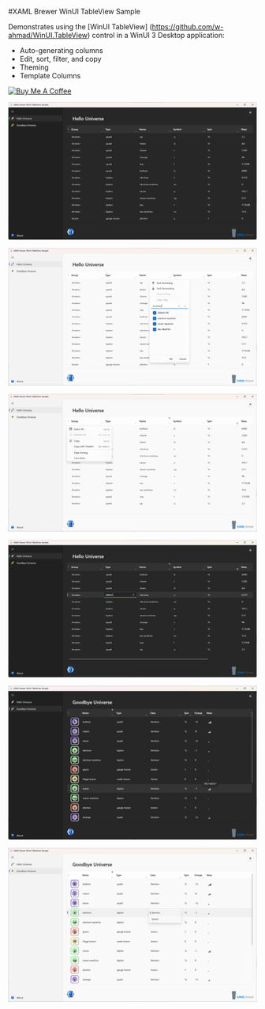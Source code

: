 #XAML Brewer WinUI TableView Sample

Demonstrates using the [WinUI TableView] (https://github.com/w-ahmad/WinUI.TableView) control in a WinUI 3 Desktop application:
* Auto-generating columns
* Edit, sort, filter, and copy
* Theming
* Template Columns

<a href="https://www.buymeacoffee.com/xamlbrewer" target="_blank"><img src="https://cdn.buymeacoffee.com/buttons/default-orange.png" alt="Buy Me A Coffee" height="41" width="174"></a>

![Screenshot](Assets/Default_Dark.png?raw=true)

![Screenshot](Assets/Column_Menu.png?raw=true)

![Screenshot](Assets/Table_Menu.png?raw=true)

![Screenshot](Assets/Default_Edit.png?raw=true)

![Screenshot](Assets/TemplateColumn.png?raw=true)

![Screenshot](Assets/Edit_Dropdown.png?raw=true)